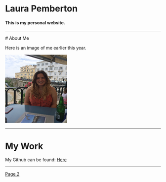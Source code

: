 # Laura Pemberton
#### This is my personal website.


<hr>
# About Me 
<p>Here is an image of me earlier this year. </p>
<img src="images/IMG_1851.jpeg" alt="Image of Me" width="200" height="220">

<hr>

# My Work
My Github can be found:
<a href="https://github.com/LauraIsCool">Here</a>

<hr>

<a href="page2.html">Page 2</a>
